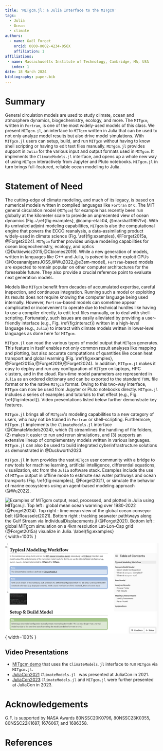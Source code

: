 ```yaml
---
title: 'MITgcm.jl: a Julia Interface to the MITgcm'
tags:
  - Julia
  - Ocean
  - climate
authors:
  - name: Gaël Forget
    orcid: 0000-0002-4234-056X
    affiliation: 1
affiliations:
 - name: Massachusetts Institute of Technology, Cambridge, MA, USA
   index: 1
date: 18 March 2024
bibliography: paper.bib
---
```

# Summary 

General circulation models are used to study climate, ocean and atmosphere dynamics, biogechemistry, ecology, and more. The `MITgcm`, written in `Fortran`, is one of the most widely-used models of this class. We present `MITgcm.jl`, an interface to `MITgcm` written in Julia that can be used to not only analyze model results but also drive model simulations. With `MITgcm.jl` users can setup, build, and run `MITgcm` without having to know shell scripting or having to edit text files manually. `MITgcm.jl` provides support in `Julia` for the various input and output formats used in `MITgcm`. It implements the `ClimateModels.jl` interface, and opens up a whole new way of using `MITgcm` interactively from Jupyter and Pluto notebooks. `MITgcm.jl` in turn brings full-featured, reliable ocean modeling to Julia.

# Statement of Need

The cutting-edge of climate modeling, and much of its legacy, is based on numerical models written in compiled languages like `Fortran` or `C`. The MIT general circulation model (`MITgcm`) for example has recently been run globally at the kilometer scale to provide an unprecented view of ocean dynamics (Fig.~\ref{fig:examples}, @camp-etal:04, @marshall1997fvi). With its unrivaled adjoint modeling capabilities, `MITgcm` is also the computational engine that powers the ECCO reanalysis, a data-assimilating product widely-used in climate science (Fig. \ref{fig:examples}, @Forget2015a, @Forget2024). `MITgcm` further provides unique modeling capabilities for ocean biogeochemistry, ecology, and optics (@Dutkiewicz2015,@Cbiomes2019). While a new generation of models, written in languages like C++ and Julia, is poised to better exploit GPUs (@OceananigansJOSS,@Wu2022,@e3sm-model), `Fortran`-based models are expected to remain popular on other computer architectures for the foreseable future. They also provide a crucial reference point to evaluate next generation models.

Models like `MITgcm` benefit from decades of accumulated expertise, careful inspection, and continuous integration. Running such a model or exploiting its results does not require knowing the computer language being used internally. However, `Fortran`-based models can sometime appear complicated or inconvenient to operate due to technical hurdles like having to use a compiler directly, to edit text files manually, or to deal with shell-scripting. Fortunately, such issues are easily alleviated by providing a user-friendly interface (e.g., Fig. \ref{fig:interact}) written in a high-level language (e.g., `Julia`) to interact with climate models written in lower-level languages as done here for `MITgcm`.

`MITgcm.jl` can read the various types of model output that `MITgcm` generates. This feature in itself enables not only common result analyses like mapping and plotting, but also accurate computations of quantities like ocean heat transport and global warming (Fig. \ref{fig:examples}, @Forget2015a,@Forget2019,@Forget2024). In addition, `MITgcm.jl` makes it easy to deploy and run any configuration of `MITgcm` on laptops, HPC clusters, and in the cloud. Run-time model parameters are represented in `Julia` as an ordered dictionary and can be exported to the standard `TOML` file format or to the native `MITgcm` format. Owing to this two-way interface, `MITgcm` can now be used from Jupyter or Pluto notebooks directly. `MITgcm.jl` includes a series of examples and tutorials to that effect (e.g., Fig. \ref{fig:interact}). Video presentations listed below further demonstrate key features.

`MITgcm.jl` brings all of `MITgcm`'s modeling capabilities to a new category of users, who may not be trained in `Fortran` or shell-scripting. Furthermore, `MITgcm.jl` implements the `ClimateModels.jl` interface (@ClimateModels2024), which (1) streamlines the handling of file folders, (2) makes it easier to run and rerun simulations, and (3) supports an extensive lineup of complementary models written in various languages. `MITgcm.jl` can also be used to build integrated cyberinfrastructure solutions as demonstrated in  @Duckworth2023. 

`MITgcm.jl` in turn provides the vast `MITgcm` user community with a bridge to new tools for machine learning, artificial intelligence, differential equations, visualization, etc from the `Julia` software stack. Examples include the use of `MITgcm` output in offline mode to estimate sea water pathways and ocean transports (Fig. \ref{fig:examples}, @Forget2021), or simulate the behavior of marine ecosystems using an agent-based modeling approach (@Wu2022).

![Examples of `MITgcm` output, read, processed, and plotted in Julia using `MITgcm.jl`. Top left : global mean ocean warming over 1980-2022 (@Forget2024). Top right : time mean view of the global ocean conveyor belt (@Rousselet2021). Bottom right : tracking seawater pathtways along the Gulf Stream via `IndividualDisplacements.jl` (@Forget2021). Bottom left : global `MITgcm` simulation on a 4km resolution Lat-Lon-Cap grid (@Forget2015a) visualize in `Julia`. \label{fig:examples}](MITgcm_Examples.png){ width=100% }

![Notebook that operates `MITgcm` interactively, and let's user visualize model results without having to write code. Both Jupyter and Pluto notebooks are supported.\label{fig:interact}](Pluto_workflow.png){ width=100% }

## Video Presentations

- [MITgcm demo](https://youtu.be/0ec8I2-A5oQ?si=DXavbks9qRHCxFMx) that uses the `ClimateModels.jl` interface to run `MITgcm` via `MITgcm.jl`.
- [JuliaCon2021](https://www.youtube.com/watch?v=XR5hKCja0uw&t=0s) `ClimateModels.jl ` was presented at JuliaCon in 2021.
- [JuliaCon2023](https://www.youtube.com/watch?v=_Y6mNrN7eWA&t=0s) `ClimateModels.jl` and `MITgcm.jl` were further presented at JuliaCon in 2023.

# Acknowledgements

G.F. is supported by NASA Awards 80NSSC20K0796, 80NSSC23K0355, 80NSSC22K1697, 1676067, and 1686358.

# References

